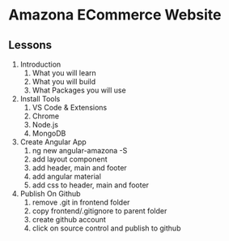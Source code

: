 # Amazona ECommerce Website 

## Lessons
1. Introduction
   1. What you will learn
   2. What you will build
   3. What Packages you will use
2. Install Tools
   1. VS Code & Extensions
   2. Chrome
   3. Node.js
   4. MongoDB
3. Create Angular App
   1. ng new angular-amazona -S
   2. add layout component
   3. add header, main and footer
   4. add angular material
   5. add css to header, main and footer
4. Publish On Github
   1. remove .git in frontend folder
   2. copy frontend/.gitignore to parent folder
   3. create github account
   4. click on source control and publish to github